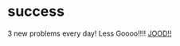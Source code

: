 # success
3 new problems every day!
Less Goooo!!!!
[JOOD!!](https://www.incimages.com/uploaded_files/image/1920x1080/getty_506910700_160576.jpg)
